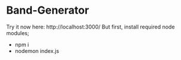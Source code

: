 # Band-Generator
Try it now here: http://localhost:3000/ 
But first, install required node modules;
<ul>
  <li>npm i</li>
  <li>nodemon index.js</li>
</ul>

